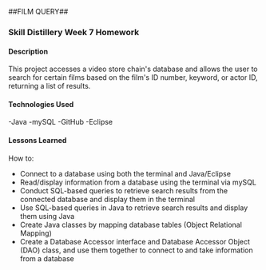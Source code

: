 ##FILM QUERY##

### Skill Distillery Week 7 Homework

#### Description
This project accesses a video store chain's database and allows the user to search for certain films based on the film's ID number, keyword, or actor ID, returning a list of results.

#### Technologies Used
-Java
-mySQL
-GitHub
-Eclipse

#### Lessons Learned
How to:
* Connect to a database using both the terminal and Java/Eclipse
* Read/display information from a database using the terminal via mySQL
* Conduct SQL-based queries to retrieve search results from the connected database and display them in the terminal
* Use SQL-based queries in Java to retrieve search results and display them using Java
* Create Java classes by mapping database tables (Object Relational Mapping)
* Create a Database Accessor interface and Database Accessor Object (DAO) class, and use them together to connect to and take information from a database
